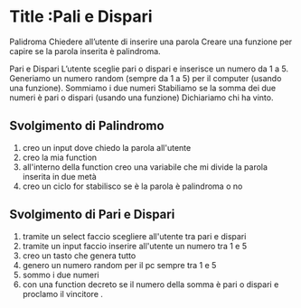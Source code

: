 Title :Pali e Dispari
===
Palidroma
Chiedere all’utente di inserire una parola
Creare una funzione per capire se la parola inserita è palindroma.

Pari e Dispari
L’utente sceglie pari o dispari e inserisce un numero da 1 a 5.
Generiamo un numero random (sempre da 1 a 5) per il computer (usando una funzione).
Sommiamo i due numeri
Stabiliamo se la somma dei due numeri è pari o dispari (usando una funzione)
Dichiariamo chi ha vinto.

## Svolgimento di Palindromo
1. creo un input dove chiedo la parola all'utente
2. creo la mia function 
3. all'interno della function creo una variabile che mi divide la parola inserita in due metà
4. creo un ciclo for stabilisco se è la parola è palindroma o no

## Svolgimento di Pari e Dispari 
1. tramite un select faccio scegliere all'utente tra pari e dispari
2. tramite un input faccio inserire all'utente un numero tra 1 e 5 
3. creo un tasto che genera tutto
4. genero un numero random per il pc sempre tra 1 e 5
5. sommo i due numeri 
6. con una function decreto se il numero della somma è pari o dispari e proclamo il vincitore . 